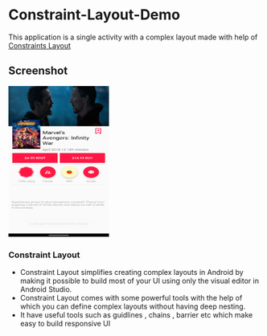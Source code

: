 # Constraint-Layout-Demo
This application is  a single activity with a complex layout made with help of [Constraints Layout](https://developer.android.com/reference/androidx/constraintlayout/widget/ConstraintLayout)

## Screenshot
<img src="https://github.com/Manikant25/Constraint-Layout-Demo/blob/master/Screenshot_20210311-011847_2.png" width="200" height="300" />

### Constraint Layout
- Constraint Layout simplifies creating complex layouts in Android by making it possible to build most of your UI using only the visual editor in Android Studio.
- Constraint Layout comes with some powerful tools with the help of which you can define complex layouts without having deep nesting.
- It have useful tools such as guidlines , chains , barrier etc which make easy to build responsive UI 
